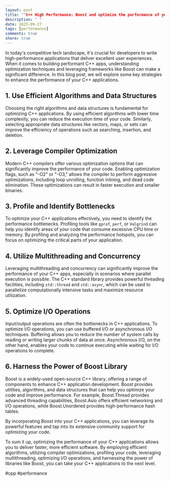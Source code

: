 ```yaml
---
layout: post
title: ""C++ High Performance: Boost and optimize the performance of your C++ apps" by Viktor Sebestyen"
description: " "
date: 2023-09-27
tags: [performance]
comments: true
share: true
---
```


In today's competitive tech landscape, it's crucial for developers to write high-performance applications that deliver excellent user experiences. When it comes to building performant C++ apps, understanding optimization techniques and leveraging frameworks like Boost can make a significant difference. In this blog post, we will explore some key strategies to enhance the performance of your C++ applications.

## 1. **Use Efficient Algorithms and Data Structures**

Choosing the right algorithms and data structures is fundamental for optimizing C++ applications. By using efficient algorithms with lower time complexity, you can reduce the execution time of your code. Similarly, selecting appropriate data structures like vectors, maps, or sets can improve the efficiency of operations such as searching, insertion, and deletion.

## 2. **Leverage Compiler Optimization**

Modern C++ compilers offer various optimization options that can significantly improve the performance of your code. Enabling optimization flags, such as "-O2" or "-O3," allows the compiler to perform aggressive optimizations, including loop unrolling, function inlining, and dead code elimination. These optimizations can result in faster execution and smaller binaries.

## 3. **Profile and Identify Bottlenecks**

To optimize your C++ applications effectively, you need to identify the performance bottlenecks. Profiling tools like `gprof`, `perf`, or `Valgrind` can help you identify areas of your code that consume excessive CPU time or memory. By profiling and analyzing the performance hotspots, you can focus on optimizing the critical parts of your application.

## 4. **Utilize Multithreading and Concurrency**

Leveraging multithreading and concurrency can significantly improve the performance of your C++ apps, especially in scenarios where parallel execution is possible. The C++ standard library provides powerful threading facilities, including `std::thread` and `std::async`, which can be used to parallelize computationally intensive tasks and maximize resource utilization.

## 5. **Optimize I/O Operations**

Input/output operations are often the bottlenecks in C++ applications. To optimize I/O operations, you can use buffered I/O or asynchronous I/O techniques. Buffering allows you to reduce the number of system calls by reading or writing larger chunks of data at once. Asynchronous I/O, on the other hand, enables your code to continue executing while waiting for I/O operations to complete.

## 6. **Harness the Power of Boost Library**

Boost is a widely-used open-source C++ library, offering a range of components to enhance C++ application development. Boost provides utilities, algorithms, and data structures that can help you optimize your code and improve performance. For example, Boost.Thread provides advanced threading capabilities, Boost.Asio offers efficient networking and I/O operations, while Boost.Unordered provides high-performance hash tables.

By incorporating Boost into your C++ applications, you can leverage its powerful features and tap into its extensive community support for optimizing your code.

To sum it up, optimizing the performance of your C++ applications allows you to deliver faster, more efficient software. By employing efficient algorithms, utilizing compiler optimizations, profiling your code, leveraging multithreading, optimizing I/O operations, and harnessing the power of libraries like Boost, you can take your C++ applications to the next level.

#cpp #performance